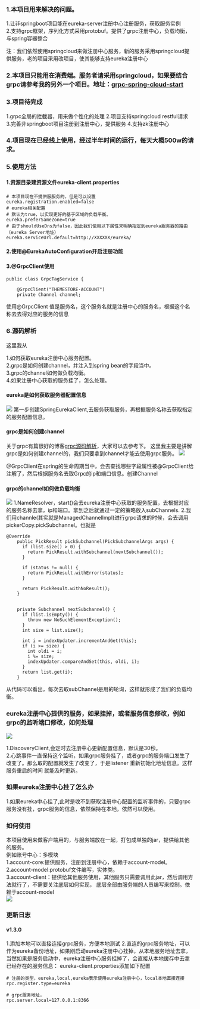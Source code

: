 ### 1.本项目用来解决的问题。

1.让非springboot项目能在eureka-server注册中心注册服务，获取服务实例  
2.支持grpc框架，序列化方式采用protobuf。提供了grpc注册中心，负载均衡，与spring容器整合

注：我们依然使用springcloud来做注册中心服务，新的服务采用springcloud提供服务，老的项目采用改项目，使其能够支持eureka注册中心

### 2.本项目只能用在消费端。服务者请采用springcloud，如果要结合grpc请参考我的另外一个项目。地址：[grpc-spring-cloud-start](https://github.com/smallleaf/grpc-spring-cloud-start)

### 3.项目待完成

1.grpc全局的拦截器，用来做个性化的处理
2.项目支持springcloud restful请求
3.完善非springboot项目注册到注册中心，提供服务
4.支持zk注册中心


### 4.项目现在已经线上使用，经过半年时间的运行，每天大概500w的请求。

### 5.使用方法

#### 1.资源目录建资源文件eureka-client.properties
````
# 本项目现在不提供服服务的，但是可以设置
eureka.registration.enabled=false
# eureka相关配置
# 默认为true，以实现更好的基于区域的负载平衡。
eureka.preferSameZone=true
# 由于shouldUseDns为false，因此我们使用以下属性来明确指定到eureka服务器的路由（eureka Server地址）
eureka.serviceUrl.default=http://XXXXXX/eureka/
````

#### 2.使用@EurekaAutoConfiguration开启注册功能
#### 3.@GrpcClient使用
````$xslt
public class GrpcTagService {

    @GrpcClient("THEMESTORE-ACCOUNT")
    private Channel channel;
````
使用@GrpcClient 值是服务名，这个服务名就是注册中心的服务名，根据这个名称去去得对应的服务的信息


### 6.源码解析
这里我从

1.如何获取eureka注册中心服务配置。   
2.grpc是如何创建channel，并注入到spring bean的字段当中。    
3.grpc的channel如何做负载均衡。  
4.如果注册中心获取的服务挂了，怎么处理。   


#### eureka是如何获取服务器配置信息
![](http://m.qpic.cn/psb?/V11QGjwg27loKQ/WGVPjGlHWJ*4a7GykMwMRIPESe2sjmvAes*eKg9sqKk!/b/dFIBAAAAAAAA&bo=9ATuAgAAAAADBz4!&rf=viewer_4)
第一步创建SpringEurekaClient,去服务获取服务，再根据服务名称去获取指定的服务配置信息。

#### grpc是如何创建channel
关于grpc有篇很好的博客[grpc源码解析](https://blog.csdn.net/omnispace/article/details/80167076)，大家可以去参考下。
这里我主要是讲解grpc是如何创建channel的，我们只要拿到channel才能去使用grpc服务。
![](http://m.qpic.cn/psb?/V11QGjwg27loKQ/o8kJpi6.JoRIiNSOOU5592Ng6c9954*a6BQaG3IPyH4!/b/dDQBAAAAAAAA&bo=8gc4BAAAAAADB.s!&rf=viewer_4)

@GrpcClient在spring的生命周期当中，会去查找哪些字段属性被@GrpcClient给注解了，然后根据服务名去取Grpc的ip和端口信息。创建Channel



#### grpc的channel如何做负载均衡
![](http://m.qpic.cn/psb?/V11QGjwg27loKQ/1ReGwEiLz8uqLAgsmAHDXXnJxgFdd369ZeT.7tJycxg!/b/dDYBAAAAAAAA&bo=TgXYAwAAAAADB7I!&rf=viewer_4)
1.NameResolver，start()会去eureka注册中心获取的服务配置，去根据对应的服务名称去拿，ip和端口。拿到之后就通过一定的策略放入subChannels. 
2.我们用channle(其实就是ManagedChannelImpl)进行grpc请求的时候，会去调用pickerCopy.pickSubchannel。也就是
```aidl
@Override
    public PickResult pickSubchannel(PickSubchannelArgs args) {
      if (list.size() > 0) {
        return PickResult.withSubchannel(nextSubchannel());
      }

      if (status != null) {
        return PickResult.withError(status);
      }

      return PickResult.withNoResult();
    }
    
    
    private Subchannel nextSubchannel() {
      if (list.isEmpty()) {
        throw new NoSuchElementException();
      }
      int size = list.size();

      int i = indexUpdater.incrementAndGet(this);
      if (i >= size) {
        int oldi = i;
        i %= size;
        indexUpdater.compareAndSet(this, oldi, i);
      }
      return list.get(i);
    }

```
从代码可以看出，每次去取subChannel是用的轮询，这样就形成了我们的负载均衡。

### eureka注册中心提供的服务，如果挂掉，或者服务信息修改，例如grpc的监听端口修改，如何处理
![](http://m.qpic.cn/psb?/V11QGjwg27loKQ/8RF9CjHCCaJi2KOPQsbNRKjL47e32neXb5QDqPD9WAY!/b/dFQBAAAAAAAA&bo=5gXaAwAAAAADBxg!&rf=viewer_4)

1.DiscoveryClient,会定时去注册中心更新配置信息，默认是30秒。    
2.心跳事件一直保持这个监听，如果grpc服务挂了，或者grpc的服务端口发生了改变了。那么取的配置就发生了改变了，于是listener
重新初始化地址信息。这样服务重启的时间 就能及时更新。 


### 如果eureka注册中心挂了怎么办

1.如果eureka中心挂了,此时是收不到获取注册中心配置的监听事件的，只要grpc服务没有挂，grpc服务的信息，依然保持在本地，依然可以使用。


### 如何使用
本项目使用来做客户端用的，与服务端放在一起，打包成单独的jar，提供给其他的服务。   
例如账号中心：多模块  
1.account-core:提供服务，注册到注册中心，依赖于account-model。   
2.account-model:protobuf文件编写，实体类。   
3.account-client：提供给其他服务使用，其他服务只需要调用此jar，然后调用方法就行了，不需要关注底层如何实现，
底层全部由服务端的人员编写来控制。依赖于account-model   
![](http://m.qpic.cn/psb?/V11QGjwg27loKQ/RNvCcENUhkIIYCeWI2ZhIb2a3C65MLBDcwTdSsLm5ho!/b/dLwAAAAAAAAA&bo=pgg4BAAAAAARB6I!&rf=viewer_4)



### 更新日志
#### v1.3.0  

1.添加本地可以直接连接grpc服务，方便本地测试
2.直连的grpc服务地址，可以作为eureka备份地址，如果刚启动eureka注册中心挂掉，从本地服务地址去拿，当然如果是服务启动中，eureka注册中心服务挂掉了，会直接从本地缓存中去拿已经存在的服务信息：
eureka-client.properties添加如下配置
```aidl
# 注册的类型，eureka,local,eureka表示使用eureka注册中心，local本地直接连接
rpc.register.type=eureka

# grpc服务地址，
rpc.server.local=127.0.0.1:8366

```





